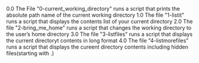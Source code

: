 0.0 The File "0-current_working_directory" runs a script that prints the absolute path name of the current working directory
1.0 The file "1-listit" runs a script that displays the contents list of your current directory
2.0 The file "2-bring_me_home" runs a script that changes the working directory to the user’s home directory
3.0 The file "3-listfiles" runs a script that displays the current directoryt contents in long format
4.0 The file "4-listmorefiles" runs a script that displays the cureent directory contents including hidden files(starting with .)
